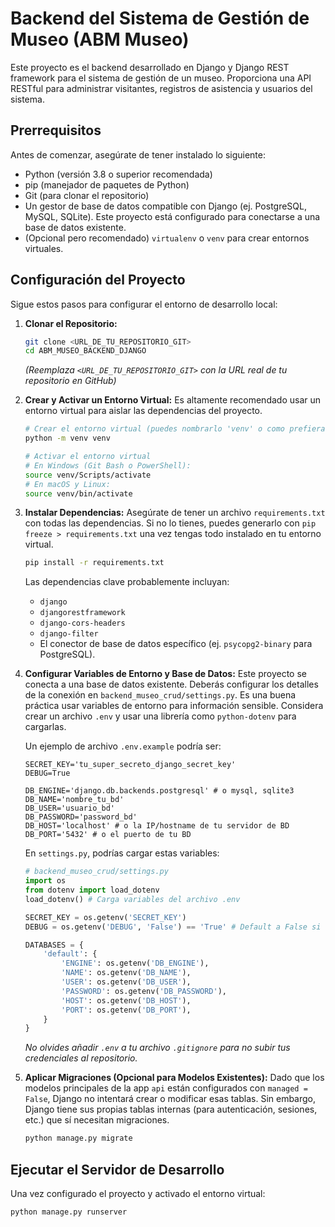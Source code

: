# Backend del Sistema de Gestión de Museo (ABM Museo)

Este proyecto es el backend desarrollado en Django y Django REST framework para el sistema de gestión de un museo. Proporciona una API RESTful para administrar visitantes, registros de asistencia y usuarios del sistema.

## Prerrequisitos

Antes de comenzar, asegúrate de tener instalado lo siguiente:

* Python (versión 3.8 o superior recomendada)
* pip (manejador de paquetes de Python)
* Git (para clonar el repositorio)
* Un gestor de base de datos compatible con Django (ej. PostgreSQL, MySQL, SQLite). Este proyecto está configurado para conectarse a una base de datos existente.
* (Opcional pero recomendado) `virtualenv` o `venv` para crear entornos virtuales.

## Configuración del Proyecto

Sigue estos pasos para configurar el entorno de desarrollo local:

1.  **Clonar el Repositorio:**
    ```bash
    git clone <URL_DE_TU_REPOSITORIO_GIT>
    cd ABM_MUSEO_BACKEND_DJANGO 
    ```
    *(Reemplaza `<URL_DE_TU_REPOSITORIO_GIT>` con la URL real de tu repositorio en GitHub)*

2.  **Crear y Activar un Entorno Virtual:**
    Es altamente recomendado usar un entorno virtual para aislar las dependencias del proyecto.
    ```bash
    # Crear el entorno virtual (puedes nombrarlo 'venv' o como prefieras)
    python -m venv venv

    # Activar el entorno virtual
    # En Windows (Git Bash o PowerShell):
    source venv/Scripts/activate
    # En macOS y Linux:
    source venv/bin/activate
    ```

3.  **Instalar Dependencias:**
    Asegúrate de tener un archivo `requirements.txt` con todas las dependencias. Si no lo tienes, puedes generarlo con `pip freeze > requirements.txt` una vez tengas todo instalado en tu entorno virtual.
    ```bash
    pip install -r requirements.txt
    ```
    Las dependencias clave probablemente incluyan:
    * `django`
    * `djangorestframework`
    * `django-cors-headers`
    * `django-filter`
    * El conector de base de datos específico (ej. `psycopg2-binary` para PostgreSQL).

4.  **Configurar Variables de Entorno y Base de Datos:**
    Este proyecto se conecta a una base de datos existente. Deberás configurar los detalles de la conexión en `backend_museo_crud/settings.py`.
    Es una buena práctica usar variables de entorno para información sensible. Considera crear un archivo `.env` y usar una librería como `python-dotenv` para cargarlas.

    Un ejemplo de archivo `.env.example` podría ser:
    ```env
    SECRET_KEY='tu_super_secreto_django_secret_key'
    DEBUG=True

    DB_ENGINE='django.db.backends.postgresql' # o mysql, sqlite3
    DB_NAME='nombre_tu_bd'
    DB_USER='usuario_bd'
    DB_PASSWORD='password_bd'
    DB_HOST='localhost' # o la IP/hostname de tu servidor de BD
    DB_PORT='5432' # o el puerto de tu BD
    ```
    En `settings.py`, podrías cargar estas variables:
    ```python
    # backend_museo_crud/settings.py
    import os
    from dotenv import load_dotenv
    load_dotenv() # Carga variables del archivo .env

    SECRET_KEY = os.getenv('SECRET_KEY')
    DEBUG = os.getenv('DEBUG', 'False') == 'True' # Default a False si no está

    DATABASES = {
        'default': {
            'ENGINE': os.getenv('DB_ENGINE'),
            'NAME': os.getenv('DB_NAME'),
            'USER': os.getenv('DB_USER'),
            'PASSWORD': os.getenv('DB_PASSWORD'),
            'HOST': os.getenv('DB_HOST'),
            'PORT': os.getenv('DB_PORT'),
        }
    }
    ```
    *No olvides añadir `.env` a tu archivo `.gitignore` para no subir tus credenciales al repositorio.*

5.  **Aplicar Migraciones (Opcional para Modelos Existentes):**
    Dado que los modelos principales de la app `api` están configurados con `managed = False`, Django no intentará crear o modificar esas tablas. Sin embargo, Django tiene sus propias tablas internas (para autenticación, sesiones, etc.) que sí necesitan migraciones.
    ```bash
    python manage.py migrate
    ```

## Ejecutar el Servidor de Desarrollo

Una vez configurado el proyecto y activado el entorno virtual:

```bash
python manage.py runserver
